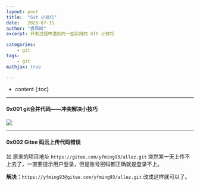 ```yaml
---
layout: post
title:  "Git 小技巧"
date:   2020-07-31
author: "袁凤鸣"
excerpt: 开发过程中遇到的一些实用的 GIt 小技巧

categories: 
    - git
tags: 
    - git
mathjax: true

---
```

* content
{:toc}
---



#### 0x001 git合并代码——冲突解决小技巧


![](https://yfmingo.oss-cn-beijing.aliyuncs.com/images/WeChat760faf42390e04f175d5d7cf7dd41304.png)

-------------
#### 0x002 Gitee 码云上传代码错误
如 原来的项目地址 `https://gitee.com/yfming93/allez.git`
突然某一天上传不上去了，一直要提示用户登录，但是账号密码都正确就是登录不上。

**解决：**`https://yfming93@gitee.com/yfming93/allez.git` 改成这样就可以了。


